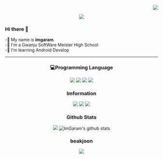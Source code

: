 <div align="right">
<img src="https://hits.seeyoufarm.com/api/count/incr/badge.svg?url=https%3A%2F%2Fgithub.com&count_bg=%2379C83D&title_bg=%23555555&icon=&icon_color=%23E7E7E7&title=hits&edge_flat=false"/></a></p>
 
</div>  

  <p align="center">
<img src="https://capsule-render.vercel.app/api?type=Waving&color=auto&height=300&section=footer&text=임가람&fontSize=70&animation=fadeIn&desc=ImGaram&decsAligenY=80"/>
</p>
 
### Hi there 👋
-🎈 My name is **imgaram**. <br>
-🏫 I'm a Gwanju SoftWare Meister High School<br>
-📒 I'm learning Android Develop
<hr>

<h3 align="center">💻Programming Language</h3>
<p align="center">
 <img src="https://img.shields.io/badge/HTML-E34F26?style=flat-square&logo=HTML5&logoColor=white"/></a>
 <img src="https://img.shields.io/badge/C-A8B9CC?style=flat-square&logo=C&logoColor=white"/></a>
 <img src="https://img.shields.io/badge/Kotlin-0095D5?style=flat-square&logo=Kotlin&logoColor=white"/> 
 <img src="https://img.shields.io/badge/Java-007396?style=flat-square&logo=Java&logoColor=white"/></a>
</p>

<h3 align="center">Imformation</h3>
<p align="center">
 <a href="https://github.com/ImGaram" target="_blank"><img src="https://img.shields.io/badge/ImGaram-181717?style=flat-square&logo=GitHub&logoColor=white"/></a>
 <a href="https://www.instagram.com/gim78014/" target="_blank"><img src="https://img.shields.io/badge/gim78014-E4405F?style=flat-square&logo=Instagram&logoColor=white"/></a>
 <a href="https://https://www.facebook.com/profile.php?id=100015499717593" target="_blank"><img src="https://img.shields.io/badge/임가람-1877F2?style=flat-     square&logo=Facebook&logoColor=white"/></a>
</p>

<h3 align="center">Github Stats</h3>
<p align="center">
 <a href="https://github.com/anuraghazra/github-readme-stats">
  <a><img src="https://github-readme-stats.anuraghazra1.vercel.app/api/top-langs/?username=ImGaram&layout=compact&theme=default" /></a>
  <a><img src="https://github-readme-stats.anuraghazra1.vercel.app/api?username=ImGaram&show_icons=true&include_all_commits=true&theme=default" alt="ImGaram's github stats" /></a>
 </a><br>
</p>

<h3 align="center">beakjoon</h3>
<p align="center">
 <img align='center' src="https://github-readme-solvedac.hyp3rflow.vercel.app/api/?handle=ksss1206"/><br/>
</p>
